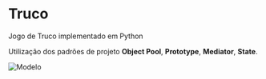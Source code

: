 # Truco
Jogo de Truco implementado em Python

Utilização dos padrões de projeto **Object Pool**, **Prototype**, **Mediator**, **State**.

![Modelo](http://i.imgur.com/aAmwS3h.png)
